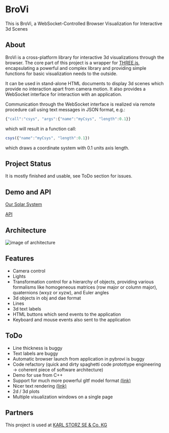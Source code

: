 # BroVi

This is BroVi, a WebSocket-Controlled Browser Visualization for Interactive 3d Scenes

## About

BroVi is a cross-platform library for interactive 3d visualizations through the browser. The core part of this project is a wrapper for [THREE.js](https://threejs.org), encapsulating a powerful and complex library and providing simple functions for basic visualization needs to the outside.

It can be used in stand-alone HTML documents to display 3d scenes which provide no interaction apart from camera motion. It also provides a WebSocket interface for interaction with an application.

Communication through the WebSocket interface is realized via remote procedure call using text messages in JSON format, e.g.:

```javascript
{"call":"csys", "args":{"name":"myCsys", "length":0.1}}
```

which will result in a function call:

```javascript
csys({"name":"myCsys", "length":0.1})
```

which draws a coordinate system with 0.1 units axis length.

## Project Status

It is mostly finished and usable, see ToDo section for issues.

## Demo and API

[Our Solar System](https://mqnc.github.io/brovi/brovi_demo)

[API](https://mqnc.github.io/brovi/api_documentation)

## Architecture

![image of architecture](https://mqnc.github.io/brovi/media/architecture.png)

## Features

* Camera control
* Lights
* Transformation control for a hierarchy of objects, providing various formalisms like homogeneous matrices (row major or column major), quaternions (wxyz or xyzw), and Euler angles
* 3d objects in obj and dae format
* Lines
* 3d text labels
* HTML buttons which send events to the application
* Keyboard and mouse events also sent to the application

## ToDo

* Line thickness is buggy
* Text labels are buggy
* Automatic browser launch from application in pybrovi is buggy
* Code refactory (quick and dirty spaghetti code protottype engineering &rarr; coherent piece of software architecture)
* Demo for use from C++
* Support for much more powerful gltf model format [(link)](https://threejs.org/examples/#webgl_loader_gltf)
* Nicer text rendering [(link)](https://medium.com/@evanwallace/easy-scalable-text-rendering-on-the-gpu-c3f4d782c5ac)
* 2d / 3d plots
* Multiple visualization windows on a single page

## Partners

This project is used at [KARL STORZ SE & Co. KG](https://www.karlstorz.com/)